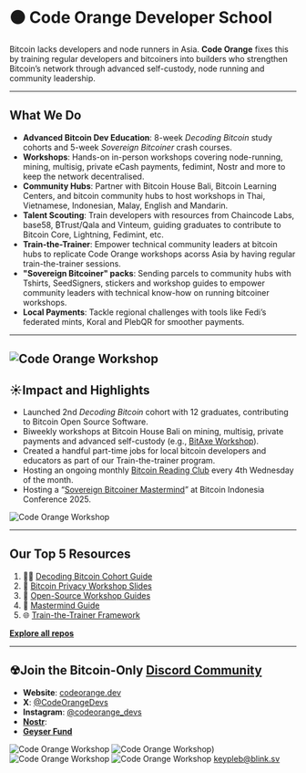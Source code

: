 # 🟠 Code Orange Developer School

Bitcoin lacks developers and node runners in Asia. **Code Orange** fixes this by training regular developers and bitcoiners into builders who strengthen Bitcoin’s network through advanced self-custody, node running and community leadership.

---

## **What We Do**

- **Advanced Bitcoin Dev Education**: 8-week *Decoding Bitcoin* study cohorts and 5-week *Sovereign Bitcoiner* crash courses.
- **Workshops**: Hands-on in-person workshops covering node-running, mining, multisig, private eCash payments, fedimint, Nostr and more to keep the network decentralised.  
- **Community Hubs**: Partner with Bitcoin House Bali, Bitcoin Learning Centers, and bitcoin community hubs to host workshops in Thai, Vietnamese, Indonesian, Malay, English and Mandarin.  
- **Talent Scouting**: Train developers with resources from Chaincode Labs, base58, ₿Trust/Qala and Vinteum, guiding graduates to contribute to Bitcoin Core, Lightning, Fedimint, etc.
- **Train-the-Trainer**: Empower technical community leaders at bitcoin hubs to replicate Code Orange workshops acorss Asia by having regular train-the-trainer sessions.
- **"Sovereign Bitcoiner" packs**: Sending parcels to community hubs with Tshirts, SeedSigners, stickers and workshop guides to empower community leaders with technical know-how on running bitcoiner workshops.
- **Local Payments**: Tackle regional challenges with tools like Fedi’s federated mints, Koral and PlebQR for smoother payments.
--- 

![Code Orange Workshop](https://pbs.twimg.com/media/GpYYjPmacAAZxMJ?format=jpg&name=large)
---

## **☀Impact and Highlights**

- Launched 2nd *Decoding Bitcoin* cohort with 12 graduates, contributing to Bitcoin Open Source Software.
- Biweekly workshops at Bitcoin House Bali on mining, multisig, private payments and advanced self-custody (e.g., [BitAxe Workshop](https://x.com/btchousebali/status/1883250217107271738)).  
- Created a handful part-time jobs for local bitcoin developers and educators as part of our Train-the-trainer program.
- Hosting an ongoing monthly [Bitcoin Reading Club](https://discord.gg/PrHct9eY6Z) every 4th Wednesday of the month.
- Hosting a “[Sovereign Bitcoiner Mastermind](https://drive.google.com/file/d/1EwJxxaFp-ldk8O0rkIYEvdC7dOP5vD2K/view?usp=drive_link)” at Bitcoin Indonesia Conference 2025.   

![Code Orange Workshop](https://via.placeholder.com/600x300.png?text=Code+Orange+Workshop)

---

## **Our Top 5 Resources**

1. 👩‍💻 [Decoding Bitcoin Cohort Guide](https://github.com/codeorange/decoding-bitcoin)  
2. 📘 [Bitcoin Privacy Workshop Slides](https://github.com/code-orange-dev/Bitcoin-Privacy-Workshop-Slides)  
3. 🔧 [Open-Source Workshop Guides](https://github.com/codeorange/workshop-guides)  
4. 💸 [Mastermind Guide]((https://github.com/code-orange-dev/mastermind-guide))  
5. 🌐 [Train-the-Trainer Framework](https://github.com/codeorange/train-the-trainer)  

**[Explore all repos](https://github.com/code-orange-dev?tab=repositories)**

---

## **☢Join the Bitcoin-Only [Discord Community](https://discord.gg/xd6dmPF9bA)**

- **Website**: [codeorange.dev](https://codeorange.dev)  
- **X**: [@CodeOrangeDevs](https://x.com/CodeOrangeDevs)  
- **Instagram**: [@codeorange_devs](https://instagram.com/codeorangedevs)   
- **[Nostr](https://primal.net/p/npub1gxqyeea3xspkd68mxlxsvvk3gdzdd555u504ynwpdj0ghg503mvq2gydt0)**:   
- **[Geyser Fund](https://geyser.fund/project/codeorangedevschool)** 

![Code Orange Workshop](https://pbs.twimg.com/media/GoLACdXbYAA_vv1?format=jpg&name=large)
![Code Orange Workshop](https://codeorange.dev/wp-content/uploads/2025/06/Mastermind-Poster-1.png))
![Code Orange Workshop](https://codeorange.dev/wp-content/uploads/2025/04/IMG_0035.jpeg)
![Code Orange Workshop](https://codeorange.dev/wp-content/uploads/2025/04/IMG_9990-scaled.jpg)
keypleb@blink.sv
